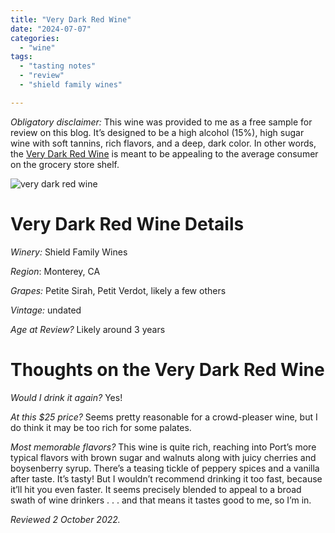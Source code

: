 ```yaml
---
title: "Very Dark Red Wine"
date: "2024-07-07"
categories:
  - "wine"
tags:
  - "tasting notes"
  - "review"
  - "shield family wines"

---
```


*Obligatory disclaimer:* This wine was provided to me as a free sample for review on this blog. It’s designed to be a high alcohol (15%), high sugar wine with soft tannins, rich flavors, and a deep, dark color. In other words, the [Very Dark Red Wine](https://verydarkredwines.com/products/vdr-red-blend) is meant to be appealing to the average consumer on the grocery store shelf.

![very dark red wine](http://s3.amazonaws.com/thegourmez-wpmedia/2024/07/very-dark-red.jpg)

# Very Dark Red Wine Details

*Winery:* Shield Family Wines

*Region*: Monterey, CA

*Grapes:* Petite Sirah, Petit Verdot, likely a few others

*Vintage:* undated

*Age at Review?* Likely around 3 years

# Thoughts on the Very Dark Red Wine

*Would I drink it again?* Yes!

*At this $25 price?* Seems pretty reasonable for a crowd-pleaser wine, but I do think it may be too rich for some palates.

*Most memorable flavors?* This wine is quite rich, reaching into Port’s more typical flavors with brown sugar and walnuts along with juicy cherries and boysenberry syrup. There’s a teasing tickle of peppery spices and a vanilla after taste. It’s tasty! But I wouldn’t recommend drinking it too fast, because it’ll hit you even faster. It seems precisely blended to appeal to a broad swath of wine drinkers . . . and that means it tastes good to me, so I’m in.

*Reviewed 2 October 2022.*
